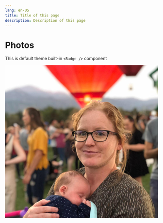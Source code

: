 ```yaml
---
lang: en-US
title: Title of this page
description: Description of this page
---
```


# Photos

This is default theme built-in `<Badge />` component <Badge text="demo" />

<MyCounter/>

![Image of Rach](./rach-profile.jpg)

